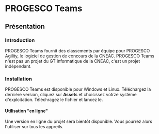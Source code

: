 # PROGESCO Teams
## Présentation
### Introduction
PROGESCO Teams fournit des classements par équipe pour PROGESCO Agility, le logiciel de gestion de concours de la CNEAC.
PROGESCO Teams n'est pas un projet du GT informatique de la CNEAC, c'est un projet indépendant.
### Installation
PROGESCO Teams est disponible pour Windows et Linux.
Téléchargez la dernière version, cliquez sur **Assets** et choisissez votrze système d'exploitation. Téléchragez le fichier et lancez le.
#### Utilisation "en ligne"
Une version en ligne du projet sera bientôt disponible. Vous pourrez alors l'utiliser sur tous les appreils.
